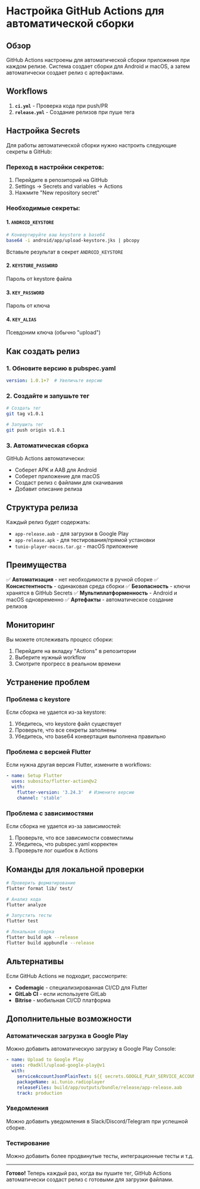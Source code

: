 # Настройка GitHub Actions для автоматической сборки

## Обзор

GitHub Actions настроены для автоматической сборки приложения при каждом релизе. Система создает сборки для Android и macOS, а затем автоматически создает релиз с артефактами.

## Workflows

1. **`ci.yml`** - Проверка кода при push/PR
2. **`release.yml`** - Создание релизов при пуше тега

## Настройка Secrets

Для работы автоматической сборки нужно настроить следующие секреты в GitHub:

### Переход в настройки секретов:
1. Перейдите в репозиторий на GitHub
2. Settings → Secrets and variables → Actions
3. Нажмите "New repository secret"

### Необходимые секреты:

#### 1. `ANDROID_KEYSTORE`
```bash
# Конвертируйте ваш keystore в base64
base64 -i android/app/upload-keystore.jks | pbcopy
```
Вставьте результат в секрет `ANDROID_KEYSTORE`

#### 2. `KEYSTORE_PASSWORD`
Пароль от keystore файла

#### 3. `KEY_PASSWORD`
Пароль от ключа

#### 4. `KEY_ALIAS`
Псевдоним ключа (обычно "upload")

## Как создать релиз

### 1. Обновите версию в pubspec.yaml
```yaml
version: 1.0.1+7  # Увеличьте версию
```

### 2. Создайте и запушьте тег
```bash
# Создать тег
git tag v1.0.1

# Запушить тег
git push origin v1.0.1
```

### 3. Автоматическая сборка
GitHub Actions автоматически:
- Соберет APK и AAB для Android
- Соберет приложение для macOS
- Создаст релиз с файлами для скачивания
- Добавит описание релиза

## Структура релиза

Каждый релиз будет содержать:
- `app-release.aab` - для загрузки в Google Play
- `app-release.apk` - для тестирования/прямой установки
- `tunio-player-macos.tar.gz` - macOS приложение

## Преимущества

✅ **Автоматизация** - нет необходимости в ручной сборке
✅ **Консистентность** - одинаковая среда сборки
✅ **Безопасность** - ключи хранятся в GitHub Secrets
✅ **Мультиплатформенность** - Android и macOS одновременно
✅ **Артефакты** - автоматическое создание релизов

## Мониторинг

Вы можете отслеживать процесс сборки:
1. Перейдите на вкладку "Actions" в репозитории
2. Выберите нужный workflow
3. Смотрите прогресс в реальном времени

## Устранение проблем

### Проблема с keystore
Если сборка не удается из-за keystore:
1. Убедитесь, что keystore файл существует
2. Проверьте, что все секреты заполнены
3. Убедитесь, что base64 конвертация выполнена правильно

### Проблема с версией Flutter
Если нужна другая версия Flutter, измените в workflows:
```yaml
- name: Setup Flutter
  uses: subosito/flutter-action@v2
  with:
    flutter-version: '3.24.3'  # Измените версию
    channel: 'stable'
```

### Проблема с зависимостями
Если сборка не удается из-за зависимостей:
1. Проверьте, что все зависимости совместимы
2. Убедитесь, что pubspec.yaml корректен
3. Проверьте лог ошибок в Actions

## Команды для локальной проверки

```bash
# Проверить форматирование
flutter format lib/ test/

# Анализ кода
flutter analyze

# Запустить тесты
flutter test

# Локальная сборка
flutter build apk --release
flutter build appbundle --release
```

## Альтернативы

Если GitHub Actions не подходит, рассмотрите:
- **Codemagic** - специализированная CI/CD для Flutter
- **GitLab CI** - если используете GitLab
- **Bitrise** - мобильная CI/CD платформа

## Дополнительные возможности

### Автоматическая загрузка в Google Play
Можно добавить автоматическую загрузку в Google Play Console:
```yaml
- name: Upload to Google Play
  uses: r0adkll/upload-google-play@v1
  with:
    serviceAccountJsonPlainText: ${{ secrets.GOOGLE_PLAY_SERVICE_ACCOUNT }}
    packageName: ai.tunio.radioplayer
    releaseFiles: build/app/outputs/bundle/release/app-release.aab
    track: production
```

### Уведомления
Можно добавить уведомления в Slack/Discord/Telegram при успешной сборке.

### Тестирование
Можно добавить более продвинутые тесты, интеграционные тесты и т.д.

---

**Готово!** Теперь каждый раз, когда вы пушите тег, GitHub Actions автоматически создаст релиз с готовыми для загрузки файлами. 